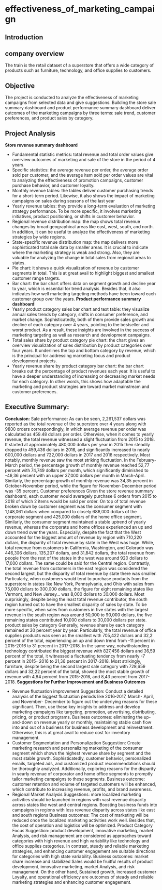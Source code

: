 # effectiveness_of_marketing_campaign
## Introduction
## company overview
The train is the retail dataset of a superstore that offers a wide category of products such as furniture, technology, and office supplies to customers.
## Objective
The project is conducted to analyze the effectiveness of marketing campaigns from selected data and give suggestions. Building the store sale summary dashboard and product performance summary dashboard deliver outcomes of the marketing campaigns by three terms: sale trend, customer preferences, and product sales by category.

## Project Analysis
**Store revenue summary dashboard**
- Fundamental statistic metrics: total revenue and total order values give overview outcomes of marketing and sale of the store in the period of 4 years. 
- Specific statistics: the average revenue per order, the average order sold per customer, and the average item sold per order values are vital to analyzing the effectiveness of promotion campaigns, customer purchase behavior, and customer loyalty. 
- Monthly revenue tables: the tables deliver customer purchasing trends for a short-term period. Likewise, it also shows the impact of marketing campaigns on sales during seasons of the last year
- Yearly revenue tables: they provide a long-term evaluation of marketing strategy performance. To be more specific, it involves marketing initiatives, product positioning, or shifts in customer behavior. 
- Regional revenue distribution map: the map shows total revenue changes by broad geographical areas like east, west, south, and north. In addition, it can be useful to analyze the effectiveness of marketing strategies by wide regions.
- State-specific revenue distribution map: the map delivers more sophisticated total sale data by smaller areas. It is crucial to indicate where the marketing strategy is weak and strong. Also, they are valuable for analyzing the change in total sales from regional areas to states.
- Pie chart: it shows a quick visualization of revenue by customer segments in total. This is at great avail to highlight biggest and smallest customer range targets.
- Bar chart: the bar chart offers data on segment growth and decline year to year, which is essential for trend analysis. Besides that, it also indicates how well marketing targeting methods have been toward each customer group over the years.
**Product performance summary dashboard**
- Yearly product category sales bar chart and text table: they visualize annual sales trends by category, shifts in consumer preference, and market change. Sophisticatedly, both of them provide sales growth and decline of each category over 4 years, pointing to the bestseller and worst product. As a result, these insights are involved in the success of marketing targeting as well as research and development campaigns.
- Total sales share by product category pie chart: the chart gives an overview visualization of sales distribution by product categories over four years. It underlines the top and bottom category by revenue, which is the principal for addressing marketing focus and product development projects. 
- Yearly revenue share by product category bar chart: the bar chart breaks out the percentage of product revenues each year. It is useful to have a deeper understanding of increasing or decreasing market needs for each category. In other words, this shows how adaptable the marketing and product strategies are toward market mainstream and customer preferences. 

## Executive Summary:
**Conclusion:**
Sale performance:
As can be seen, 2,261,537 dollars was reported as the total revenue of the superstore over 4 years along with 9800 orders correspondingly, in which average revenue per order was calculated as 459.48 dollars per order. Otherwise, when it comes to yearly revenue, the total revenue witnessed a slight fluctuation from 2015 to 2018. It started at approximately 480,000 dollars per year in 2015 then steadily dropped to 459,436 dollars in 2016, and significantly increased to nearly 600,000 dollars and 722,000 dollars in 2017 and 2018 respectively. Most notably, monthly revenue saw the most striking fluctuation. In the February-March period, the percentage growth of monthly revenue reached 52,77 percent with 74,749 dollars per month, which significantly diminished to -49,36 percent with an upper 37,000 dollars per month in March-April. Similarly, the percentage growth of monthly revenue was 34,35 percent in October-November period, while the figure for November-December period was -35 percent. 
Customer preferences
Given the store revenue summary dashboard, each customer would averagely purchase 6 orders from 2015 to 2018 of which 2 items would be sold per order. On top of total revenue broken down by customer segment was the consumer segment with 1,148,061 dollars when compared to closely 688,000 dollars of the corporate segment and 425,000 dollars of the home office segment. Similarly, the consumer segment maintained a stable uptrend of yearly revenue, whereas the corporate and home offices experienced an up and down trend over the years. Especially, despite the fact that the West accounted for the biggest amount of revenue by region with 710,220 dollars, the disparity of total revenue by state in the West was huge. While, total revenue from customers in California, Washington, and Colorado was 446,306 dollars, 135,207 dollars, and 31,842 dollars, the total revenue from people from the rest of the states in the west was around 920 dollars to 17,000 dollars. The same could be said for the Central region. Contrastly, the total revenue from customers in the east region was considered the second largest, but the disparity of total revenue by state there was smaller. Particularly, when customers would tend to purchase products from the superstore in states like New York, Pennsylvania, and Ohio with sales from 75,000 dollars to 300,000 dollars, the figure for eight remaining states like Vermont, and New Jersey… was 8,000 dollars to 30.000 dollars. Most surprisingly, despite being the least total revenue contributor, the south region turned out to have the smallest disparity of sales by state. To be more specific, when sales from customers in five states with the largest revenue in the south region was around 50,000 to 90,000 dollars, the five remaining states contributed 10,000 dollars to 30,000 dollars per state. 
product sales by category
Generally, revenue share by each category remained at 30 percent year by year. Particularly, the total revenue of office supplies products was seen as the smallest with 705,422 dollars and 32,2 percent of the total, experiencing an up and down trend from -11 percent in 2015-2016 to 31 percent in 2017-2018. In the same way, notwithstanding technology contributed the biggest revenue with 827,456 dollars and 36,59 percent of the total, it witnessed a fluctuating tendency from nearly -7 percent in 2015- 2016 to 21,36 percent in 2017-2018. Most strikingly, furniture, despite being the second largest sale category with 728,659 dollars and 32,22 percent of the total, showed the most stable growth of revenue with 4,84 percent from 2015-2016, and 8,43 percent from 2017-2018.
**Suggestions for Further Improvement and Business Outcomes**
- Revenue fluctuation improvement 
Suggestion: Conduct a detailed analysis of the biggest fluctuation periods like 2016-2017, March- April, and November- December to figure out the underlying reasons for these significant. Then, use these key insights to address and develop marketing campaigns like targeting, promotion, advertising, distributing, pricing, or product programs. 
Business outcomes: eliminating the up-and-down on revenue yearly or monthly, maintaining stable cash flow into and out of a business for business development and reinvestment. Otherwise, this is at great avail to reduce cost for inventory management.
- Customer Segmentation and Personalization
Suggestion: Create marketing research and personalizing marketing of the consumer segment which shows the highest revenue share by segment and the most stable growth. Sophisticatedly, customer behavior, personalized emails, targeted ads, and customized product recommendations should be thoroughly analyzed. Additionally, exploring reasons for the disparity in yearly revenue of corporator and home office segments to promptly tailor marketing campaigns to these segments. 
Business outcome: customer retention and volume of targeted customers will be enhanced, which contribute to increasing revenue, profits, and brand awareness. 
- Regional Market Analysis
Suggestions: more localized marketing activities should be launched in regions with vast revenue disparity across states like west and central regions. Boosting business funds into campaigns in regions with less revenue disparity across states like east and south regions
Business outcomes: The cost of marketing will be reduced once the localized marketing activities work well. Besides that, the cost of operation and logistics will be optimized. 
Product Category Focus
Suggestion: product development, innovative marketing, market Analysis, and risk management are considered as approaches toward categories with high revenue and high variability like technology and office supplies categories. In contrast, steady and reliable marketing strategies, and enhancing customer engagement are suitable directions for categories with high state variability. 
Business outcomes: market share increase and stabilized Sales would be fruitful results of product development, innovative marketing, market Analysis, and risk management. On the other hand, Sustained growth, increased customer Loyalty, and operational efficiency are outcomes of steady and reliable marketing strategies and enhancing customer engagement.
